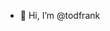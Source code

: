 - 👋 Hi, I’m @todfrank

<!---
todfrank/todfrank is a ✨ special ✨ repository because its `README.md` (this file) appears on your GitHub profile.
You can click the Preview link to take a look at your changes.
--->
